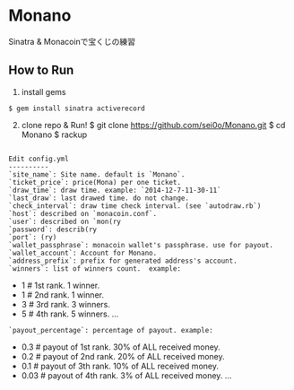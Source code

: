 Monano
======

Sinatra &amp; Monacoinで宝くじの練習

How to Run
--------
1. install gems
```
$ gem install sinatra activerecord
```

2. clone repo & Run!
$ git clone https://github.com/sei0o/Monano.git
$ cd Monano
$ rackup
```

Edit config.yml
----------
`site_name`: Site name. default is `Monano`.
`ticket_price`: price(Mona) per one ticket.
`draw_time`: draw time. example: `2014-12-7-11-30-11`
`last_draw`: last drawed time. do not change.
`check_interval`: draw time check interval. (see `autodraw.rb`)
`host`: described on `monacoin.conf`.
`user`: described on `mon(ry
`password`: describ(ry
`port`: (ry)
`wallet_passphrase`: monacoin wallet's passphrase. use for payout.
`wallet_account`: Account for Monano.
`address_prefix`: prefix for generated address's account.
`winners`: list of winners count.  example:
```
- 1 # 1st rank. 1 winner.
- 1 # 2nd rank. 1 winner.
- 3 # 3rd rank. 3 winners.
- 5 # 4th rank. 5 winners.
...
```
`payout_percentage`: percentage of payout. example:
```
- 0.3 # payout of 1st rank. 30% of ALL received money.
- 0.2 # payout of 2nd rank. 20% of ALL received money.
- 0.1 # payout of 3th rank. 10% of ALL received money.
- 0.03 # payout of 4th rank. 3% of ALL received money.
...
```
